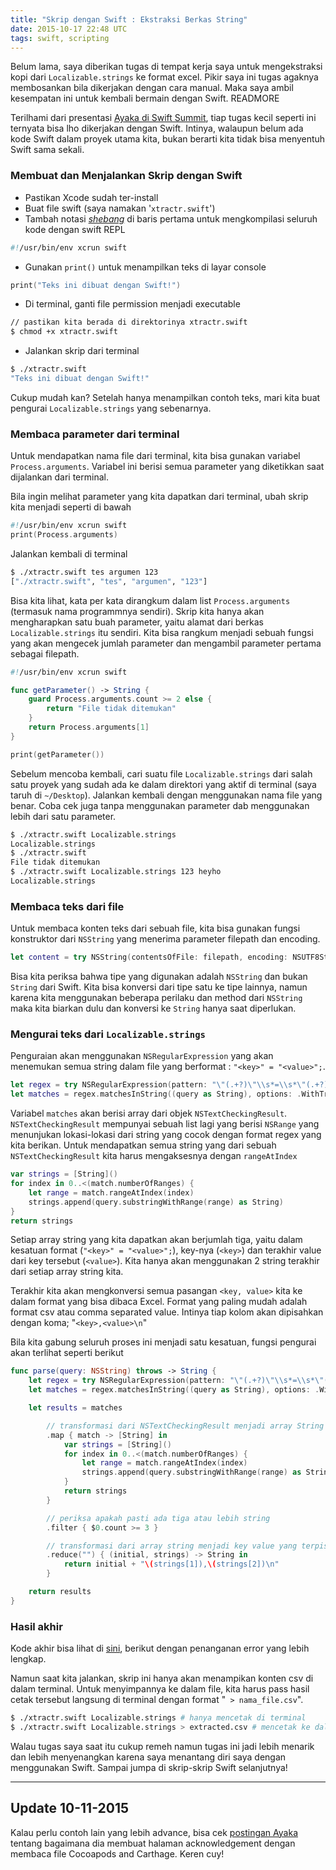 ```yaml
---
title: "Skrip dengan Swift : Ekstraksi Berkas String"
date: 2015-10-17 22:48 UTC
tags: swift, scripting
---
```


Belum lama, saya diberikan tugas di tempat kerja saya untuk mengekstraksi kopi dari `Localizable.strings` ke format excel. Pikir saya ini tugas agaknya membosankan bila dikerjakan dengan cara manual. Maka saya ambil kesempatan ini untuk kembali bermain dengan Swift. READMORE

Terilhami dari presentasi [Ayaka di Swift Summit](https://realm.io/news/swift-scripting/), tiap tugas kecil seperti ini ternyata bisa lho dikerjakan dengan Swift. Intinya, walaupun belum ada kode Swift dalam proyek utama kita, bukan berarti kita tidak bisa menyentuh Swift sama sekali.

### Membuat dan Menjalankan Skrip dengan Swift

* Pastikan Xcode sudah ter-install
* Buat file swift (saya namakan '`xtractr.swift`')
* Tambah notasi [_shebang_](https://en.wikipedia.org/wiki/Shebang_(Unix)) di baris pertama untuk mengkompilasi seluruh kode dengan swift REPL

```swift
#!/usr/bin/env xcrun swift
```

* Gunakan `print()` untuk menampilkan teks di layar console

```swift
print("Teks ini dibuat dengan Swift!")
```

* Di terminal, ganti file permission menjadi executable

```sh
// pastikan kita berada di direktorinya xtractr.swift
$ chmod +x xtractr.swift
```

* Jalankan skrip dari terminal

```sh
$ ./xtractr.swift
"Teks ini dibuat dengan Swift!"
```

Cukup mudah kan? Setelah hanya menampilkan contoh teks, mari kita buat pengurai `Localizable.strings` yang sebenarnya.

### Membaca parameter dari terminal

Untuk mendapatkan nama file dari terminal, kita bisa gunakan variabel `Process.arguments`. Variabel ini berisi semua parameter yang diketikkan saat dijalankan dari terminal.

Bila ingin melihat parameter yang kita dapatkan dari terminal, ubah skrip kita menjadi seperti di bawah

```swift
#!/usr/bin/env xcrun swift
print(Process.arguments)
```

Jalankan kembali di terminal

```sh
$ ./xtractr.swift tes argumen 123
["./xtractr.swift", "tes", "argumen", "123"]
```

Bisa kita lihat, kata per kata dirangkum dalam list `Process.arguments` (termasuk nama programmnya sendiri). Skrip kita hanya akan mengharapkan satu buah parameter, yaitu alamat dari berkas `Localizable.strings` itu sendiri. Kita bisa rangkum menjadi sebuah fungsi yang akan mengecek jumlah parameter dan mengambil parameter pertama sebagai filepath.

```swift
#!/usr/bin/env xcrun swift

func getParameter() -> String {
    guard Process.arguments.count >= 2 else {
        return "File tidak ditemukan"
    }
    return Process.arguments[1]
}

print(getParameter())
```

Sebelum mencoba kembali, cari suatu file `Localizable.strings` dari salah satu proyek yang sudah ada ke dalam direktori yang aktif di terminal (saya taruh di `~/Desktop`). Jalankan kembali dengan menggunakan nama file yang benar. Coba cek juga tanpa menggunakan parameter dab menggunakan lebih dari satu parameter.

```sh
$ ./xtractr.swift Localizable.strings
Localizable.strings
$ ./xtractr.swift     
File tidak ditemukan
$ ./xtractr.swift Localizable.strings 123 heyho
Localizable.strings
```

### Membaca teks dari file

Untuk membaca konten teks dari sebuah file, kita bisa gunakan fungsi konstruktor dari `NSString` yang menerima parameter filepath dan encoding.

```swift
let content = try NSString(contentsOfFile: filepath, encoding: NSUTF8StringEncoding)
```

Bisa kita periksa bahwa tipe yang digunakan adalah `NSString` dan bukan `String` dari Swift. Kita bisa konversi dari tipe satu ke tipe lainnya, namun karena kita menggunakan beberapa perilaku dan method dari `NSString` maka kita biarkan dulu dan konversi ke `String` hanya saat diperlukan.

### Mengurai teks dari `Localizable.strings`

Penguraian akan menggunakan `NSRegularExpression` yang akan menemukan semua string dalam file yang berformat : `"<key>" = "<value>";`.

```swift
let regex = try NSRegularExpression(pattern: "\"(.+?)\"\\s*=\\s*\"(.+?)\"\\s*;", options: .CaseInsensitive)
let matches = regex.matchesInString((query as String), options: .WithTransparentBounds, range: NSMakeRange(0, query.length))
```

Variabel `matches` akan berisi array dari objek `NSTextCheckingResult`. `NSTextCheckingResult` mempunyai sebuah list lagi yang berisi `NSRange` yang menunjukan lokasi-lokasi dari string yang cocok dengan format regex yang kita berikan. Untuk mendapatkan semua string yang dari sebuah `NSTextCheckingResult` kita harus mengaksesnya dengan `rangeAtIndex`

```swift
var strings = [String]()
for index in 0..<(match.numberOfRanges) {
    let range = match.rangeAtIndex(index)
    strings.append(query.substringWithRange(range) as String)
}
return strings
```

Setiap array string yang kita dapatkan akan berjumlah tiga, yaitu dalam kesatuan format (`"<key>" = "<value>";`), key-nya (`<key>`) dan terakhir value dari key tersebut (`<value>`). Kita hanya akan menggunakan 2 string terakhir dari setiap array string kita.

Terakhir kita akan mengkonversi semua pasangan `<key, value>` kita ke dalam format yang bisa dibaca Excel. Format yang paling mudah adalah format csv atau comma separated value. Intinya tiap kolom akan dipisahkan dengan koma; "`<key>,<value>\n`"

Bila kita gabung seluruh proses ini menjadi satu kesatuan, fungsi pengurai akan terlihat seperti berikut

```swift
func parse(query: NSString) throws -> String {
    let regex = try NSRegularExpression(pattern: "\"(.+?)\"\\s*=\\s*\"(.+?)\"\\s*;", options: .CaseInsensitive)
    let matches = regex.matchesInString((query as String), options: .WithTransparentBounds, range: NSMakeRange(0, query.length))

    let results = matches

        // transformasi dari NSTextCheckingResult menjadi array String
        .map { match -> [String] in
            var strings = [String]()
            for index in 0..<(match.numberOfRanges) {
                let range = match.rangeAtIndex(index)
                strings.append(query.substringWithRange(range) as String)
            }
            return strings
        }

        // periksa apakah pasti ada tiga atau lebih string
        .filter { $0.count >= 3 }

        // transformasi dari array string menjadi key value yang terpisah oleh koma
        .reduce("") { (initial, strings) -> String in
            return initial + "\(strings[1]),\(strings[2])\n"
        }

    return results
}
```

### Hasil akhir

Kode akhir bisa lihat di [sini](https://github.com/ikhsan/ikhsan.github.io/blob/develop/source/blog/2015-10-17-swift-scripting/xtractr.swift), berikut dengan penanganan error yang lebih lengkap.

Namun saat kita jalankan, skrip ini hanya akan menampikan konten csv di dalam terminal. Untuk menyimpannya ke dalam file, kita harus pass hasil cetak tersebut langsung di terminal dengan format "` > nama_file.csv`".

```sh
$ ./xtractr.swift Localizable.strings # hanya mencetak di terminal
$ ./xtractr.swift Localizable.strings > extracted.csv # mencetak ke dalam sebuah file extracted.csv
```

Walau tugas saya saat itu cukup remeh namun tugas ini jadi lebih menarik dan lebih menyenangkan karena saya menantang diri saya dengan menggunakan Swift. Sampai jumpa di skrip-skrip Swift selanjutnya!

---

## Update 10-11-2015

Kalau perlu contoh lain yang lebih advance, bisa cek [postingan Ayaka](http://swift.ayaka.me/posts/2015/11/5/swift-scripting-generating-acknowledgements-for-cocoapods-and-carthage-dependencies) tentang bagaimana dia membuat halaman acknowledgement dengan membaca file Cocoapods and Carthage. Keren cuy!
